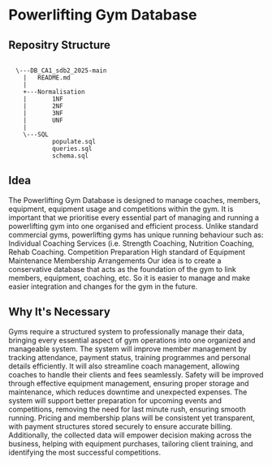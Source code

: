 
<h1>Powerlifting Gym Database</h1>

<h2><bold>Repositry Structure</bold></h2>

<pre><code>
  \---DB_CA1_sdb2_2025-main
    |   README.md
    |
    +---Normalisation
    |       1NF
    |       2NF
    |       3NF
    |       UNF
    |
    \---SQL
            populate.sql
            queries.sql
            schema.sql
</code></pre>
<h2>Idea</h2>

<p>
The Powerlifting Gym Database is designed to manage coaches, members, equipment, equipment usage and competitions within the gym. It is important that we prioritise every essential part of managing and running a powerlifting gym into one organised and efficient process.
Unlike standard commercial gyms, powerlifting gyms has unique running behaviour such as:
Individual Coaching Services (i.e. Strength Coaching, Nutrition Coaching, Rehab Coaching.
Competition Preparation
High standard of Equipment Maintenance
Membership Arrangements
Our idea is to create a conservative database that acts as the foundation of the gym to link members, equipment, coaching, etc. So it is easier to manage and make easier integration and changes for the gym in the future.
</p>

<h2>Why It's Necessary</h2>

<p>Gyms require a structured system to professionally manage their data, bringing every essential aspect of gym operations into one organized and manageable system. 
The system will improve member management by tracking attendance, payment status, training programmes and personal details efficiently. 
It will also streamline coach management, allowing coaches to handle their clients and fees seamlessly. 
Safety will be improved through effective equipment management, ensuring proper storage and maintenance, which reduces downtime and unexpected expenses. 
The system will support better preparation for upcoming events and competitions, removing the need for last minute rush, ensuring smooth running. 
Pricing and membership plans will be consistent yet transparent, with payment structures stored securely to ensure accurate billing. 
Additionally, the collected data will empower decision making across the business, helping with equipment purchases, tailoring client training, and identifying the most successful competitions. 
</p>



